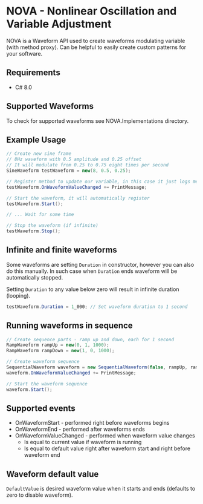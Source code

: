 ﻿# NOVA - Nonlinear Oscillation and Variable Adjustment
NOVA is a Waveform API used to create waveforms modulating variable (with method proxy). Can be helpful to easily create 
custom patterns for your software.

## Requirements
* C# 8.0

## Supported Waveforms
To check for supported waveforms see NOVA.Implementations directory.

## Example Usage
```csharp
// Create new sine frame
// 8Hz waveform with 0.5 amplitude and 0.25 offset
// It will modulate from 0.25 to 0.75 eight times per second
SineWaveform testWaveform = new(8, 0.5, 0.25); 

// Register method to update our variable, in this case it just logs message to console
testWaveform.OnWaveformValueChanged += PrintMessage;

// Start the waveform, it will automatically register
testWaveform.Start();

// ... Wait for some time

// Stop the waveform (if infinite)
testWaveform.Stop();
```

## Infinite and finite waveforms
Some waveforms are setting `Duration` in constructor, however you can also do this manually.
In such case when `Duration` ends waveform will be automatically stopped.

Setting `Duration` to any value below zero will result in infinite duration (looping).

```csharp
testWaveform.Duration = 1_000; // Set waveform duration to 1 second
```

## Running waveforms in sequence
```csharp
// Create sequence parts - ramp up and down, each for 1 second
RampWaveform rampUp = new(0, 1, 1000);
RampWaveform rampDown = new(1, 0, 1000);

// Create waveform sequence
SequentialWaveform waveform = new SequentialWaveform(false, rampUp, rampDown);
waveform.OnWaveformValueChanged += PrintMessage;

// Start the waveform sequence
waveform.Start();
```

## Supported events
* OnWaveformStart - performed right before waveforms begins
* OnWaveformEnd - performed after waveforms ends
* OnWaveformValueChanged - performed when waveform value changes
  * Is equal to current value if waveform is running
  * Is equal to default value right after waveform start and right before waveform end

## Waveform default value
`DefaultValue` is desired waveform value when it starts and ends (defaults to zero to disable waveform).